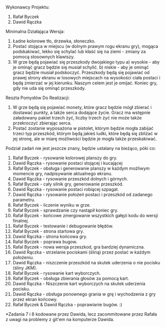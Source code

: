 Wykonawcy Projektu:
1. Rafał Byczek
2. Dawid Rączka

Minimalna Działająca Wersja:
1. Ładne kolorowe tło, drzewka, słoneczko.
2. Postać stojąca w miejscu (w dolnym prawym rogu ekranu gry), mogąca podskakiwać, lekko się schylać lub kłaść się na ziemi - zmiany za pomocą stosownych klawiszy.
3. W grze będą pojawiać się przeszkody dwojakiego typu
   a) wysokie - aby je ominąć gracz będzie się musiał schylić.
   b) niskie - aby je ominąć gracz będzie musiał podskoczyć.
Przeszkody będą się pojawiać od prawej strony ekranu w losowych miejscach na wysokości ciała postaci i będą zmierzać w jej kierunku. Naszym celem jest je omijać. Koniec gry, gdy  nie uda się ominąć przeszkody.

Reszta Pomysłów Do Realizacji:
1. W grze będą się pojawiać monety, które gracz będzie mógł zbierać i dostawać punkty, a także serca dodające życie. Gracz ma wstępnie załadowany pakiet trzech żyć, liczby trzech żyć nie może także przekroczyć zbierając serca.
2. Postać zostanie wyposażona w pistolet, którym będzie mogła zabijać trzeci typ przeszkód, którym będą jakieś ludki, które będą się zbliżać w jej stronę, ale w miarę możliwości będzie je mogła także przeskakiwać.

Podział zadań nie jest jeszcze znany, będzie ustalany na bieżąco, póki co:
1. Rafał Byczek - rysowanie kolorowej planszy do gry.
2. Dawid Rączka - rysowanie postaci stojącej i kucającej
4. Rafał Byczek - obsługa i generowanie planszy w każdym możliwym momencie gry, nadpisywanie aktualnego ekranu.
5. Dawid Rączka - rysowanie przeszkód dolnych i górnych.
6. Rafał Byczek - cały silnik gry, generowanie przeszkód.
7. Dawid Rączka - rysowanie postaci robiącej szpagat.
8. Dawid Rączka - rysowanie położeń postaci i przeszkód od zadanego parametru.
9. Rafał Byczek - liczenie wyniku w grze.
10. Rafał Byczek - sprawdzanie czy nastąpił koniec gry.
11. Rafał Byczek - końcowe zmergowanie wszystkich gałęzi kodu do wersji finalnej.
12. Rafał Byczek - testowanie i debugowanie błędów.
13. Rafał Byczek - strona startowa gry.
14. Dawid Rączka - strona końcowa gry.
15. Rafal Byczek - poprawa bugow.
16. Rafal Byczek - nowa wersja przeszkod, gra bardziej dynamiczna.
17. Dawid Rączka - strzelanie pociskami (śliną) przez postać w każdym położeniu.
18. Dawid Rączka - niszczenie przeszkód na skutek uderzenia o nie pocisku (śliny JKM).
19. Rafał Byczek - rysowanie kart wyborczych.
20. Rafał Byczek - obsługa zbierania głosów za pomocą kart.
21. Dawid Rączka - Niszczenie kart wyborczych na skutek uderzenia pocisku.
22. Dawid Rączka - obsługa ponownego grania w grę i wychodzenia z gry przez ekran końcowy.
23. Rafał Byczek & Dawid Rączka - poprawianie bugów. :)

*Zadania 7 i 8 kodowane przez Dawida, lecz zacommitowane przez Rafała z uwagi na problemy z git'em na komputerze Dawida.